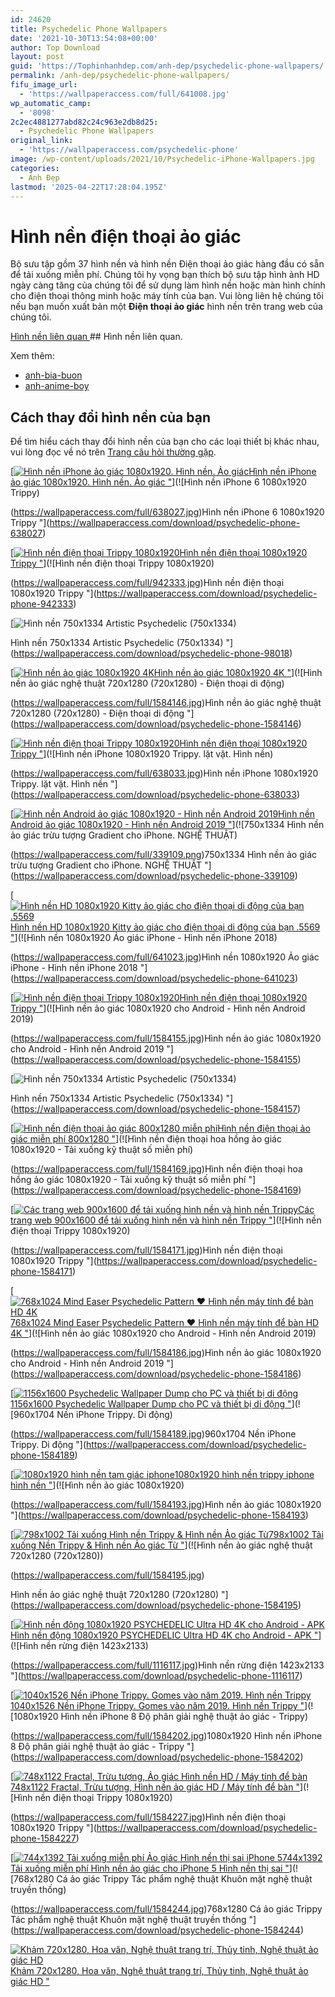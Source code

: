 ```yaml
---
id: 24620
title: Psychedelic Phone Wallpapers
date: '2021-10-30T13:54:08+00:00'
author: Top Download
layout: post
guid: 'https://Tophinhanhdep.com/anh-dep/psychedelic-phone-wallpapers/'
permalink: /anh-dep/psychedelic-phone-wallpapers/
fifu_image_url:
  - 'https://wallpaperaccess.com/full/641008.jpg'
wp_automatic_camp:
  - '8098'
2c2ec4881277abd82c24c963e2db8d25:
  - Psychedelic Phone Wallpapers
original_link:
  - 'https://wallpaperaccess.com/psychedelic-phone'
image: /wp-content/uploads/2021/10/Psychedelic-iPhone-Wallpapers.jpg
categories:
  - Ảnh Đẹp
lastmod: '2025-04-22T17:28:04.195Z'
---
```

# Hình nền điện thoại ảo giác

Bộ sưu tập gồm 37 hình nền và hình nền Điện thoại ảo giác hàng đầu có sẵn để tải xuống miễn phí. Chúng tôi hy vọng bạn thích bộ sưu tập hình ảnh HD ngày càng tăng của chúng tôi để sử dụng làm hình nền hoặc màn hình chính cho điện thoại thông minh hoặc máy tính của bạn. Vui lòng liên hệ chúng tôi nếu bạn muốn xuất bản một **Điện thoại ảo giác** hình nền trên trang web của chúng tôi.

[Hình nền liên quan ](#related) ## Hình nền liên quan.

   
 Xem thêm:

   
- [anh-bia-buon](https://tophinhanhdep.com/anh-bia/anh-bia-buon/)
- [anh-anime-boy](https://tophinhanhdep.com/anh-anime/anh-anime-boy/)

## Cách thay đổi hình nền của bạn

Để tìm hiểu cách thay đổi hình nền của bạn cho các loại thiết bị khác nhau, vui lòng đọc về nó trên [Trang câu hỏi thường gặp](https://tophinhanhdep.com/faq/).

  
[[![Hình nền iPhone ảo giác 1080x1920.  Hình nền.  Ảo giác](https://wallpaperaccess.com/full/641008.jpg)Hình nền iPhone ảo giác 1080x1920. Hình nền. Ảo giác "](https://wallpaperaccess.com/download/psychedelic-phone-641008)](![Hình nền iPhone 6 1080x1920 Trippy)

(https://wallpaperaccess.com/full/638027.jpg)Hình nền iPhone 6 1080x1920 Trippy "](https://wallpaperaccess.com/download/psychedelic-phone-638027)

[[![Hình nền điện thoại Trippy 1080x1920](https://wallpaperaccess.com/full/1584127.jpg)Hình nền điện thoại 1080x1920 Trippy "](https://wallpaperaccess.com/download/psychedelic-phone-1584127)](![Hình nền điện thoại Trippy 1080x1920)

(https://wallpaperaccess.com/full/942333.jpg)Hình nền điện thoại 1080x1920 Trippy "](https://wallpaperaccess.com/download/psychedelic-phone-942333)

[![Hình nền 750x1334 Artistic Psychedelic (750x1334)](https://wallpaperaccess.com/full/98018.jpg)

Hình nền 750x1334 Artistic Psychedelic (750x1334) "](https://wallpaperaccess.com/download/psychedelic-phone-98018)

[[![Hình nền ảo giác 1080x1920 4K](https://wallpaperaccess.com/full/1584135.jpg)Hình nền ảo giác 1080x1920 4K "](https://wallpaperaccess.com/download/psychedelic-phone-1584135)](![Hình nền ảo giác nghệ thuật 720x1280 (720x1280) - Điện thoại di động)

(https://wallpaperaccess.com/full/1584146.jpg)Hình nền ảo giác nghệ thuật 720x1280 (720x1280) - Điện thoại di động "](https://wallpaperaccess.com/download/psychedelic-phone-1584146)

[[![Hình nền điện thoại Trippy 1080x1920](https://wallpaperaccess.com/full/1584147.jpg)Hình nền điện thoại 1080x1920 Trippy "](https://wallpaperaccess.com/download/psychedelic-phone-1584147)](![Hình nền iPhone 1080x1920 Trippy.  lặt vặt.  Hình nền)

(https://wallpaperaccess.com/full/638033.jpg)Hình nền iPhone 1080x1920 Trippy. lặt vặt. Hình nền "](https://wallpaperaccess.com/download/psychedelic-phone-638033)

[[![Hình nền Android ảo giác 1080x1920 - Hình nền Android 2019](https://wallpaperaccess.com/full/1584149.jpg)Hình nền Android ảo giác 1080x1920 - Hình nền Android 2019 "](https://wallpaperaccess.com/download/psychedelic-phone-1584149)](![750x1334 Hình nền ảo giác trừu tượng Gradient cho iPhone.  NGHỆ THUẬT)

(https://wallpaperaccess.com/full/339109.png)750x1334 Hình nền ảo giác trừu tượng Gradient cho iPhone. NGHỆ THUẬT "](https://wallpaperaccess.com/download/psychedelic-phone-339109)

[[![Hình nền HD 1080x1920 Kitty ảo giác cho điện thoại di động của bạn .5569](https://wallpaperaccess.com/full/1584151.jpg)Hình nền HD 1080x1920 Kitty ảo giác cho điện thoại di động của bạn .5569 "](https://wallpaperaccess.com/download/psychedelic-phone-1584151)](![Hình nền 1080x1920 Ảo giác iPhone - Hình nền iPhone 2018)

(https://wallpaperaccess.com/full/641023.jpg)Hình nền 1080x1920 Ảo giác iPhone - Hình nền iPhone 2018 "](https://wallpaperaccess.com/download/psychedelic-phone-641023)

[[![Hình nền điện thoại Trippy 1080x1920](https://wallpaperaccess.com/full/1123524.jpg)Hình nền điện thoại 1080x1920 Trippy "](https://wallpaperaccess.com/download/psychedelic-phone-1123524)](![Hình nền ảo giác 1080x1920 cho Android - Hình nền Android 2019)

(https://wallpaperaccess.com/full/1584155.jpg)Hình nền ảo giác 1080x1920 cho Android - Hình nền Android 2019 "](https://wallpaperaccess.com/download/psychedelic-phone-1584155)

[![Hình nền 750x1334 Artistic Psychedelic (750x1334)](https://wallpaperaccess.com/full/1584157.jpg)

Hình nền 750x1334 Artistic Psychedelic (750x1334) "](https://wallpaperaccess.com/download/psychedelic-phone-1584157)

[[![Hình nền điện thoại ảo giác 800x1280 miễn phí](https://wallpaperaccess.com/full/1584158.jpg)Hình nền điện thoại ảo giác miễn phí 800x1280 "](https://wallpaperaccess.com/download/psychedelic-phone-1584158)](![Hình nền điện thoại hoa hồng ảo giác 1080x1920 - Tải xuống kỹ thuật số miễn phí)

(https://wallpaperaccess.com/full/1584169.jpg)Hình nền điện thoại hoa hồng ảo giác 1080x1920 - Tải xuống kỹ thuật số miễn phí "](https://wallpaperaccess.com/download/psychedelic-phone-1584169)

[[![Các trang web 900x1600 để tải xuống hình nền và hình nền Trippy](https://wallpaperaccess.com/full/661121.jpg)Các trang web 900x1600 để tải xuống hình nền và hình nền Trippy "](https://wallpaperaccess.com/download/psychedelic-phone-661121)](![Hình nền điện thoại Trippy 1080x1920)

(https://wallpaperaccess.com/full/1584171.jpg)Hình nền điện thoại 1080x1920 Trippy "](https://wallpaperaccess.com/download/psychedelic-phone-1584171)

[[![768x1024 Mind Easer Psychedelic Pattern ❤ Hình nền máy tính để bàn HD 4K](https://wallpaperaccess.com/full/1584178.jpg)768x1024 Mind Easer Psychedelic Pattern ❤ Hình nền máy tính để bàn HD 4K "](https://wallpaperaccess.com/download/psychedelic-phone-1584178)](![Hình nền ảo giác 1080x1920 cho Android - Hình nền Android 2019)

(https://wallpaperaccess.com/full/1584186.jpg)Hình nền ảo giác 1080x1920 cho Android - Hình nền Android 2019 "](https://wallpaperaccess.com/download/psychedelic-phone-1584186)

[[![1156x1600 Psychedelic Wallpaper Dump cho PC và thiết bị di động](https://wallpaperaccess.com/full/680499.jpg)1156x1600 Psychedelic Wallpaper Dump cho PC và thiết bị di động "](https://wallpaperaccess.com/download/psychedelic-phone-680499)](![960x1704 Nền iPhone Trippy.  Di động)

(https://wallpaperaccess.com/full/1584189.jpg)960x1704 Nền iPhone Trippy. Di động "](https://wallpaperaccess.com/download/psychedelic-phone-1584189)

[[![1080x1920 hình nền tam giác iphone](https://wallpaperaccess.com/full/641073.jpg)1080x1920 hình nền trippy iphone hình nền "](https://wallpaperaccess.com/download/psychedelic-phone-641073)](![Hình nền ảo giác 1080x1920)

(https://wallpaperaccess.com/full/1584193.jpg)Hình nền ảo giác 1080x1920 "](https://wallpaperaccess.com/download/psychedelic-phone-1584193)

[[![798x1002 Tải xuống Hình nền Trippy & Hình nền Ảo giác Từ](https://wallpaperaccess.com/full/862491.jpg)798x1002 Tải xuống Nền Trippy &amp; Hình nền Ảo giác Từ "](https://wallpaperaccess.com/download/psychedelic-phone-862491)](![Hình nền ảo giác nghệ thuật 720x1280 (720x1280))

(https://wallpaperaccess.com/full/1584195.jpg)

Hình nền ảo giác nghệ thuật 720x1280 (720x1280) "](https://wallpaperaccess.com/download/psychedelic-phone-1584195)

[[![Hình nền động 1080x1920 PSYCHEDELIC Ultra HD 4K cho Android - APK](https://wallpaperaccess.com/full/1584197.jpg)Hình nền động 1080x1920 PSYCHEDELIC Ultra HD 4K cho Android - APK "](https://wallpaperaccess.com/download/psychedelic-phone-1584197)](![Hình nền rừng điện 1423x2133)

(https://wallpaperaccess.com/full/1116117.jpg)Hình nền rừng điện 1423x2133 "](https://wallpaperaccess.com/download/psychedelic-phone-1116117)

[[![1040x1526 Nền iPhone Trippy.  Gomes vào năm 2019. Hình nền Trippy](https://wallpaperaccess.com/full/912188.jpg)1040x1526 Nền iPhone Trippy. Gomes vào năm 2019. Hình nền Trippy "](https://wallpaperaccess.com/download/psychedelic-phone-912188)](![1080x1920 Hình nền iPhone 8 Độ phân giải nghệ thuật ảo giác - Trippy)

(https://wallpaperaccess.com/full/1584202.jpg)1080x1920 Hình nền iPhone 8 Độ phân giải nghệ thuật ảo giác - Trippy "](https://wallpaperaccess.com/download/psychedelic-phone-1584202)

[[![748x1122 Fractal, Trừu tượng, Ảo giác Hình nền HD / Máy tính để bàn](https://wallpaperaccess.com/full/1584223.jpg)748x1122 Fractal, Trừu tượng, Hình nền ảo giác HD / Máy tính để bàn "](https://wallpaperaccess.com/download/psychedelic-phone-1584223)](![Hình nền điện thoại Trippy 1080x1920)

(https://wallpaperaccess.com/full/1584227.jpg)Hình nền điện thoại 1080x1920 Trippy "](https://wallpaperaccess.com/download/psychedelic-phone-1584227)

[[![744x1392 Tải xuống miễn phí Ảo giác Hình nền thị sai iPhone 5](https://wallpaperaccess.com/full/1584242.jpg)744x1392 Tải xuống miễn phí Hình nền ảo giác cho iPhone 5 Hình nền thị sai "](https://wallpaperaccess.com/download/psychedelic-phone-1584242)](![768x1280 Cá ảo giác Trippy Tác phẩm nghệ thuật Khuôn mặt nghệ thuật truyền thống)

(https://wallpaperaccess.com/full/1584244.jpg)768x1280 Cá ảo giác Trippy Tác phẩm nghệ thuật Khuôn mặt nghệ thuật truyền thống "](https://wallpaperaccess.com/download/psychedelic-phone-1584244)

[![Khảm 720x1280, Hoa văn, Nghệ thuật trang trí, Thủy tinh, Nghệ thuật ảo giác HD](https://wallpaperaccess.com/full/1584255.jpg)Khảm 720x1280, Hoa văn, Nghệ thuật trang trí, Thủy tinh, Nghệ thuật ảo giác HD "](https://wallpaperaccess.com/download/psychedelic-phone-1584255)
